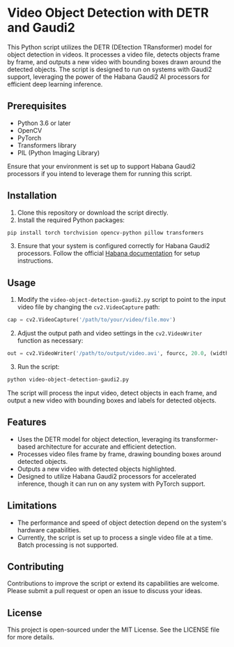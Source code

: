 # Video Object Detection with DETR and Gaudi2

This Python script utilizes the DETR (DEtection TRansformer) model for object detection in videos. It processes a video file, detects objects frame by frame, and outputs a new video with bounding boxes drawn around the detected objects. The script is designed to run on systems with Gaudi2 support, leveraging the power of the Habana Gaudi2 AI processors for efficient deep learning inference.

## Prerequisites

- Python 3.6 or later
- OpenCV
- PyTorch
- Transformers library
- PIL (Python Imaging Library)

Ensure that your environment is set up to support Habana Gaudi2 processors if you intend to leverage them for running this script.

## Installation

1. Clone this repository or download the script directly.
2. Install the required Python packages:

```bash
pip install torch torchvision opencv-python pillow transformers
```

3. Ensure that your system is configured correctly for Habana Gaudi2 processors. Follow the official [Habana documentation](https://docs.habana.ai/) for setup instructions.

## Usage

1. Modify the `video-object-detection-gaudi2.py` script to point to the input video file by changing the `cv2.VideoCapture` path:

```python
cap = cv2.VideoCapture('/path/to/your/video/file.mov')
```

2. Adjust the output path and video settings in the `cv2.VideoWriter` function as necessary:

```python
out = cv2.VideoWriter('/path/to/output/video.avi', fourcc, 20.0, (width, height))
```

3. Run the script:

```bash
python video-object-detection-gaudi2.py
```

The script will process the input video, detect objects in each frame, and output a new video with bounding boxes and labels for detected objects.

## Features

- Uses the DETR model for object detection, leveraging its transformer-based architecture for accurate and efficient detection.
- Processes video files frame by frame, drawing bounding boxes around detected objects.
- Outputs a new video with detected objects highlighted.
- Designed to utilize Habana Gaudi2 processors for accelerated inference, though it can run on any system with PyTorch support.

## Limitations

- The performance and speed of object detection depend on the system's hardware capabilities.
- Currently, the script is set up to process a single video file at a time. Batch processing is not supported.

## Contributing

Contributions to improve the script or extend its capabilities are welcome. Please submit a pull request or open an issue to discuss your ideas.

## License

This project is open-sourced under the MIT License. See the LICENSE file for more details.
